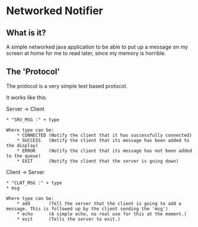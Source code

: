 Networked Notifier
======

What is it?
------
A simple networked java application to be able to put up a message on my screen at home for me to read later, since my memory is horrible.

The 'Protocol'
------

The protocol is a very simple text based protocol.

It works like this.

Server -> Client
	
	* "SRV_MSG :" + type

	Where type can be:
		* CONNECTED	(Notify the client that it has successfully connected)
		* SUCCESS 	(Notify the client that its message has been added to the display)
		* ERROR		(Notify the client that its message has not been added to the queue)
		* EXIT		(Notify the client that the server is going down)

Client -> Server
	
	* "CLNT_MSG :" + type
	* msg

	Where type can be:
		* add 		(Tell the server that the client is going to add a message. This is followed up by the client sending the 'msg')
		* echo 		(A simple echo, no real use for this at the moment.)
		* exit 		(Tells the server to exit.)


